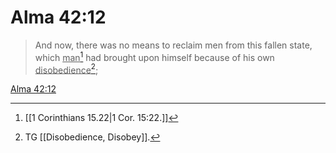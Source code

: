 # Alma 42:12

> And now, there was no means to reclaim men from this fallen state, which <u>man</u>[^a] had brought upon himself because of his own <u>disobedience</u>[^b];

[Alma 42:12](https://www.churchofjesuschrist.org/study/scriptures/bofm/alma/42?lang=eng&id=p12#p12)


[^a]: [[1 Corinthians 15.22|1 Cor. 15:22.]]
[^b]: TG [[Disobedience, Disobey]].
